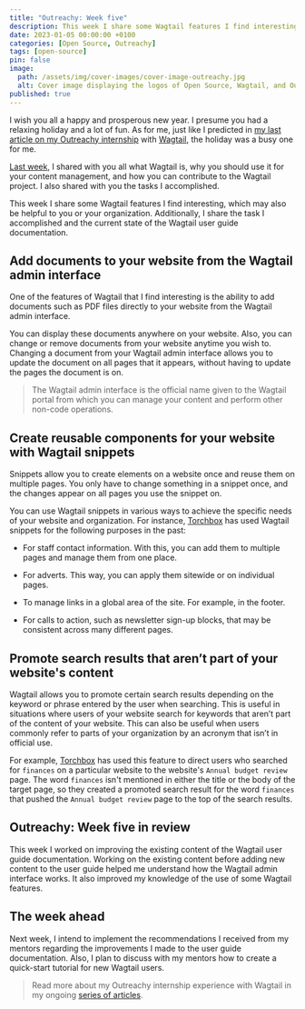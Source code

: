 ```yaml
---
title: "Outreachy: Week five"
description: This week I share some Wagtail features I find interesting, which may also be helpful to you or your organization.
date: 2023-01-05 00:00:00 +0100
categories: [Open Source, Outreachy]
tags: [open-source]
pin: false
image:
  path: /assets/img/cover-images/cover-image-outreachy.jpg
  alt: Cover image displaying the logos of Open Source, Wagtail, and Outreachy.
published: true
---
```


I wish you all a happy and prosperous new year. I presume you had a relaxing holiday and a lot of fun. As for me, just like I predicted in [my last article on my Outreachy internship](https://activuscode.hashnode.dev/outreachy-week-four) with [Wagtail](https://wagtail.org/), the holiday was a busy one for me.

[Last week](/posts/outreachy-week-four), I shared with you all what Wagtail is, why you should use it for your content management, and how you can contribute to the Wagtail project. I also shared with you the tasks I accomplished.

This week I share some Wagtail features I find interesting, which may also be helpful to you or your organization. Additionally, I share the task I accomplished and the current state of the Wagtail user guide documentation.

## Add documents to your website from the Wagtail admin interface

One of the features of Wagtail that I find interesting is the ability to add documents such as PDF files directly to your website from the Wagtail admin interface.

You can display these documents anywhere on your website. Also, you can change or remove documents from your website anytime you wish to. Changing a document from your Wagtail admin interface allows you to update the document on all pages that it appears, without having to update the pages the document is on.

> The Wagtail admin interface is the official name given to the Wagtail portal from which you can manage your content and perform other non-code operations.

## Create reusable components for your website with Wagtail snippets

Snippets allow you to create elements on a website once and reuse them on multiple pages. You only have to change something in a snippet once, and the changes appear on all pages you use the snippet on.

You can use Wagtail snippets in various ways to achieve the specific needs of your website and organization. For instance, [Torchbox](https://torchbox.com) has used Wagtail snippets for the following purposes in the past:

* For staff contact information. With this, you can add them to multiple pages and manage them from one place.
    
* For adverts. This way, you can apply them sitewide or on individual pages.
    
* To manage links in a global area of the site. For example, in the footer.
    
* For calls to action, such as newsletter sign-up blocks, that may be consistent across many different pages.
    

## Promote search results that aren’t part of your website's content

Wagtail allows you to promote certain search results depending on the keyword or phrase entered by the user when searching. This is useful in situations where users of your website search for keywords that aren’t part of the content of your website. This can also be useful when users commonly refer to parts of your organization by an acronym that isn’t in official use.

For example, [Torchbox](https://torchbox.com) has used this feature to direct users who searched for `finances` on a particular website to the website's `Annual budget review` page. The word `finances` isn't mentioned in either the title or the body of the target page, so they created a promoted search result for the word `finances` that pushed the `Annual budget review` page to the top of the search results.

## Outreachy: Week five in review

This week I worked on improving the existing content of the Wagtail user guide documentation. Working on the existing content before adding new content to the user guide helped me understand how the Wagtail admin interface works. It also improved my knowledge of the use of some Wagtail features.

## The week ahead

Next week, I intend to implement the recommendations I received from my mentors regarding the improvements I made to the user guide documentation. Also, I plan to discuss with my mentors how to create a quick-start tutorial for new Wagtail users.

> Read more about my Outreachy internship experience with Wagtail in my ongoing [series of articles](/categories/outreachy/).